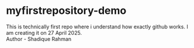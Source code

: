 # myfirstrepository-demo
This is technically first repo where i understand how exactly github works. I am creating it on 27 April 2025.
<br>
Author - Shadique Rahman

